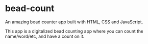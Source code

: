 # bead-count
An amazing bead counter app built with HTML, CSS and JavaScript.

This app is a digitalized bead counting app where you can count the name/word/etc, and have a count on it.

